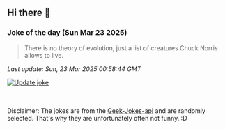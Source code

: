 ## Hi there 👋

### Joke of the day (Sun Mar 23 2025)
<!-- joke -->
>There is no theory of evolution, just a list of creatures Chuck Norris allows to live.
<!-- /joke -->

*Last update: Sun, 23 Mar 2025 00:58:44 GMT*

[![Update joke](https://github.com/nclskfm/nclskfm/actions/workflows/joke.yml/badge.svg)](https://github.com/nclskfm/nclskfm/actions/workflows/joke.yml)

<br><br>
Disclaimer: The jokes are from the [Geek-Jokes-api](https://github.com/sameerkumar18/geek-joke-api) and are randomly selected. That's why they are unfortunately often not funny. :D
